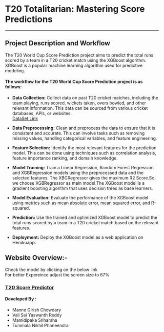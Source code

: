 # T20 Totalitarian: Mastering Score Predictions

---

## Project Description and Workflow

The T20 World Cup Score Prediction project aims to predict the total runs scored by a team in a T20 cricket match using the XGBoost algorithm. XGBoost is a popular machine learning algorithm used for predictive modeling.

#### The workflow for the T20 World Cup Score Prediction project is as follows:

- **Data Collection:** Collect data on past T20 cricket matches, including the team playing, runs scored, wickets taken, overs bowled, and other relevant information. This data can be sourced from various cricket databases, APIs, or websites.     
  [DataSet Link](https://www.kaggle.com/datasets/veeralakrishna/cricsheet-a-retrosheet-for-cricket)

- **Data Preprocessing:** Clean and preprocess the data to ensure that it is consistent and accurate. This can involve tasks such as removing missing values, handling categorical variables, and feature engineering.

- **Feature Selection:** Identify the most relevant features for the prediction model. This can be done using techniques such as correlation analysis, feature importance ranking, and domain knowledge.

- **Model Training:** Train a Linear Regression, Random Forest Regression and XGBRegression models using the preprocessed data and the selected features. The XBGRegressor gives the maximum R2 Score.So, we choose XGBRegressor as main model.The XGBoost model is a gradient boosting algorithm that uses decision trees as base learners.

- **Model Evaluation:** Evaluate the performance of the XGBoost model using metrics such as mean absolute error, mean squared error, and R-squared.

- **Prediction:** Use the trained and optimized XGBoost model to predict the total runs scored by a team in a T20 cricket match based on the relevant features.

- **Deployment:** Deploy the XGBoost model as a web application on Herokuapp.

## Website Overview:-
Check the model by clicking on the below link  
For better Expereince adjust the screen size to 67%
### [T20 Score Predictor](https://t20-score-275ae826d4e8.herokuapp.com)

#### Developed By :
- Manne Girish Chowdary
- Vali Sai Yaswanth Reddy
- Mamidipaka Sriharsha
- Tummala Nikhil Phaneendra
